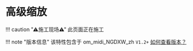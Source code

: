 # 高级缩放

!!! caution "⚠施工现场⚠"
    此页面正在施工

!!! note "版本信息"
    该特性包含于 om_midi_NGDXW_zh `V1.2+`
    [如何查看版本？](/install.md#_4)
